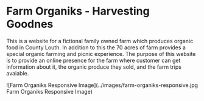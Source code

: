 # Farm Organiks - Harvesting Goodnes

This is a website for a fictional family owned farm which produces organic food in County Louth. In addition to this the 70 acres of farm provides a special organic farming and picnic experience. The purpose of this website is to provide an online presence for the farm where customer can get information about it, the organic produce they sold, and the farm trips avaiable.

![Farm Organiks Responsive Image](../images/farm-organiks-responsive.jpg Farm Organiks Responsive Image)


